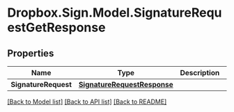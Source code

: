 # Dropbox.Sign.Model.SignatureRequestGetResponse

## Properties

Name | Type | Description | Notes
------------ | ------------- | ------------- | -------------
**SignatureRequest** | [**SignatureRequestResponse**](SignatureRequestResponse.md) |    | **Warnings** | [**List&lt;WarningResponse&gt;**](WarningResponse.md) |  A list of warnings.  | [optional] 

[[Back to Model list]](../README.md#documentation-for-models) [[Back to API list]](../README.md#documentation-for-api-endpoints) [[Back to README]](../README.md)

